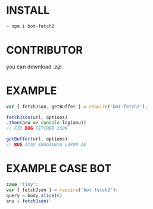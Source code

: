 # INSTALL 
```bash
> npm i bot-fetch2
```

# CONTRIBUTOR
you can download *.zip* 

# EXAMPLE
```javascript
var { fetchJson, getBuffer } = require('bot-fetch2');

fetchJson(url, options)
.then(anu => console.log(anu))
// FIX BUG FETCHER JSON

getBuffer(url, options)
// BUG ATAU ENGGAKNYA LAPOR AE
```

# EXAMPLE CASE BOT
```javascript
case 'tiny':
var { fetchJson } = require('bot-fetch2');
query = body.slice(6)
anu = fetchJson('
```
